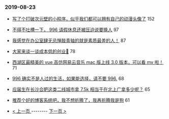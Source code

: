 ### 2019-08-23 
- [写了个打破次元壁的小程序，似乎我们都可以拥有自己的动漫头像了](https://www.v2ex.com/t/594373) 152
- [不得不吐槽一下， 996 请假休息还被压迫说要换人](https://www.v2ex.com/t/594365) 97
- [我感觉在办公室肆无忌惮敲青轴的就是素质最差的人！](https://www.v2ex.com/t/594483) 87
- [大家来谈一谈成本低的创业🤔](https://www.v2ex.com/t/594359) 78
- [西湖区最精美的 vue 高仿网易云音乐 mac 版上线 3.0 版本，可以看 mv 啦！](https://www.v2ex.com/t/594391) 71
- [996 确实不是人过的生活，如果能选择，请不要 996.](https://www.v2ex.com/t/594355) 68
- [应届生在长沙合肥这类二线城市拿 7.5k 相当于在北上广拿多少呢？](https://www.v2ex.com/t/594446) 65
- [推荐个好的博客系统吧，我不想折腾了，我再折腾我是狗](https://www.v2ex.com/t/594559) 61 

- [ < 上一页 ](https://github.com/able8/v2ex-hot-record/blob/master/2019-08-22.md) -------- [ 下一页 > ](https://github.com/able8/v2ex-hot-record/blob/master/2019-08-24.md)